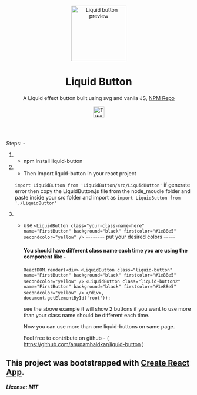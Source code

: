 <p align="center"><a href="https://github.com/Rajesh-Royal/liquid-button"><img src="https://user-images.githubusercontent.com/48323127/93660421-56ece880-fa6c-11ea-82f2-49d39d288c1f.gif" alt="Liquid button preview" height="150"/></a></p>
<h1 align="center">Liquid Button</h1>
<p align="center">A Liquid effect button built using svg and vanila JS, <a href="https://www.npmjs.com/package/liquid-button">NPM Repo</a></p>

<p align="center">
    <a href="https://twitter.com/intent/tweet?text=A Liquid effect button built uisng svg and vanila JS.&url=https://github.com/anupamhaldkar/liquid-button&hashtags=javascript,opensource,js,webdev,developers,npm,svg,vanillaJS"><img src="http://randojs.com/images/tweetShield.svg" alt="Tweet" height="30"/></a>
</p><br/><br/>

Steps: -
1. - npm install liquid-button
2. - Then Import liquid-button in your react project

    `import LiquidButton from 'LiquidButton/src/LiquidButton'` if generate error then copy the LiquidButton.js file from the node_moudle folder and paste inside your src folder and import as `import LiquidButton from './LiquidButton' `

3. - use ` <LiquidButton class="your-class-name-here" name="FirstButton" background="black" firstcolor="#1e88e5" secondcolor="yellow" /> `
     -------- put your desired colors -----

     #### You should have different class name each time you are using the component like -
     `ReactDOM.render(<div>`
     `<LiquidButton class="liquid-button" name="FirstButton" background="black" firstcolor="#1e88e5" secondcolor="yellow" />`
     `<LiquidButton class="liquid-button2" name="FirstButton" background="black" firstcolor="#1e88e5" secondcolor="yellow" />`
     `</div>, document.getElementById('root'));`

     see the above example it will show 2 buttons if you want to use more than your class name should be different each time.

     Now you can use more than one liquid-buttons on same page.

     Feel free to contribute on github - ( https://github.com/anupamhaldkar/liquid-button )

## This project was bootstrapped with [Create React App](https://github.com/facebook/create-react-app).

##### License: MIT
